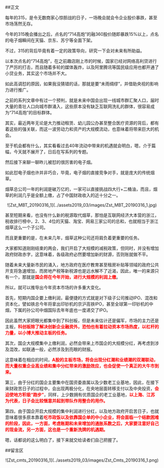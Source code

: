 ##正文

每年的315，是令无数商家心惊胆战的日子，一场晚会就会令企业股价暴跌，甚至市场荡然无存。

今年的315晚会播出之后，点名的“714高炮”的融360股价随即暴跌15%以上，点名的电子烟瞬间在天猫、京东、苏宁等全面下架。

不过，315的背后毕竟有着一定的政策导向，研究一下会对未来有所助益。

以本次点名的“714高炮”，在之前趣店刚上市的时候，国家已经对网络高利贷进行了严厉的打击，而且随着多轮的媒体轰炸，以及阿里腾讯等国民级应用也都开通了小贷业务，其实这个市场并不大。

如此高调怼的原因，如果我没猜错的话，那就是要“未雨绸缪”，并借助央视的影响力进行推广。

之前的系列文章中有过一个预判，就是未来中国会出现一线城市群汇聚人口，届时大量的青壮人口向城市群涌入，这些原本没有缺乏互联网洗礼的群体，很容易成为“714高炮”的目标群体。

其实，最近两年无论是大力推动租赁、幼儿园公办甚至整合医疗资源的背后，都有着这些的强关联，而这一波劳动力和资产的大规模流动，也意味着将带来巨大的机会。

至于机会都有什么，其实看看过去40年流动中带来的机遇就会明白，嗯，介于篇幅，今天就不展开了，日后在写系列的专题。


然后接下来聊一聊昨儿被怼的很厉害的电子烟。

如此怼电子烟也许并非巧合，毕竟，电子烟的直接竞争对手，就是庞大的传统烟草。

烟草总公司一年的利润是破万亿的，一家可以直接挑战四大行+二桶油，而且，烟草的利润几乎是全额上缴，占了中国财政收入的近十分之一。

 <div align="center">![Zst_MBT_20190316_1](../assets2019_03/images/Zst_MBT_20190316_1.jpg)</div>

甚至短期来看，也没有什么新的税源取代烟草，那怕是互联网经济大本营的浙江，税收排行榜中，2、3、4位的天猫、淘宝、网易三家公司的总和，也就相当于浙江烟草这么一个子公司。

而且更重要的是，在未来几年，烟草这种公司还将肩负着更重要的任务。

大家都知道刚刚结束的两会，我们开启了大规模的减税政策，但同时，并没有增加政府财政赤字，这意味着，各级政府必然要增加新的财源，否则账就做不平。

随着未来大量新市民的涌入，地方政府在医疗教育甚至租房补贴等领域的政府公共开支将急速增加，而房地产税等新税源也是远水解不了近渴，因此，唯一的来源只有一个，那就是<font color="red">**国企将在今年开始，进行大规模的利润上缴**</font>。

所以，就可以推导出今年资本市场的许多重大变化。

首先，短期内国企要上缴利润，最便捷的方式就是对下级子公司推动IPO、混改和资本化，譬如铁总今年将拿出印钞机的京沪高铁IPO，甚至全球第一印钞机的中烟，下属的孙公司中烟国际去年年底也一度递交了IPO。

因此虽然大家把眼光都集中到了科创板，但是未来估计还是偏军，市场的主力还是主板，<font color="red">**科创板除了解决创新企业融资外，恐怕也有着拉动资本市场热度，以杠杆的力量，以小博大推动主板的任务。**</font>


其次，国企大规模集中上缴利润，必然会带来上市国企的大规模分红，再考虑到涉及混改，如联通一般，必然涉及到亮眼的财报。

这意味着在相应的时间，<font color="red">**A股的主板市场，将会出现分红潮和业绩潮的双潮联动，而大量权重企业高业绩和集中分红带来的激励效应，也会促使一个真正的大牛市到来。**</font>


第三，由于分红的国企主要集中在国资委直属以及少数老工业基地，因此，在接下来财政苦日子的过程中，会出现两极分化，在央地层面转移支付以及中央投资，<font color="red">**会迫使地方积极“跑步”**</font>，同样，上少数拥有优质国企的老工业基地，<font color="red">**以上海、江苏为代表，日子会比较惬意并起到带队作用整合的用作。**</font>


第四，由于国企开启大规模的集中利润进行分红，以及地方政府开启苦日子，也就意味着很多原本靠着<font color="red">**吃市政饭以及依靠国企单的中小企业，将会面临一个结款困难的阶段，因此，一方面，考虑账期和未来增加的通胀系数之后，大家要注意好自己的现金流，另一方面，这也是一个重新洗牌的机遇期。**</font>

嗯，话都说的这么明白了，接下来就交给读者们自己把握了。

##留言区
 <div align="center">![Zst_cmts_20190316_1](../assets2019_03/images/Zst_Cmts_20190316_1.png)</div>